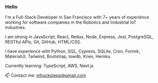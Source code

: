 ### Hello

I'm a Full-Stack Developer in San Francisco with 7+ years of experience working for software companies in the Robotics and Industrial IoT industries.

I am strong in JavaScript, React, Redux, Node, Express, Jest, PostgreSQL, RESTful APIs, Git, GitHub, HTML/CSS.

I have experience with Python, SQL, Cypress, SQLite, Cron, Formik, MaterialUI, Tailwind, Bootstrap, lowdb, Knex, Heroku.

Currently learning: TypeScript, AWS, Next.js

📫  Contact me: mhuckstepp@gmail.com
